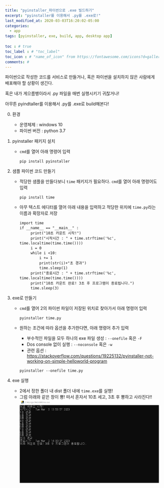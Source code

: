 ```yaml
---
title: "pyinstaller_파이썬으로 .exe 빌드하기"
excerpt: "pyinstaller를 이용해서 .py를 .exe로!"
last_modified_at: 2020-03-03T16:20:02-05:00
categories:
  - app
tags: [pyinstaller, exe, build, app, desktop app]

toc : # true
toc_label : # "toc_label"
toc_icon : # "name_of_icon" from https://fontawesome.com/icons?d=gallery&s=solid&m=free
comments: #
---
```


파이썬으로 작성한 코드를 서비스로 만들거나, 혹은 파이썬을 설치하지 않은 사람에게 배포해야 할 상황이 생긴다. 

혹은 내가 게으름뱅이라서 .py 파일을 매번 실행시키기 귀찮거나!

아무튼 pyindtaller를 이용해서 .py를 .exe로 build해본다!



0. 환경
   - 운영체제 : windows 10
   - 파이썬 버전 : python 3.7

1. pyinstaller 패키지 설치
   - `cmd`를 열어 아래 명령어 입력
     ````
     pip install pyinstaller
     ````

2. 샘플 파이썬 코드 만들기
   - 적당한 샘플을 만들다보니 `time` 패키지가 필요하다. `cmd`를 열어 아래 명령어도 입력
     ````
     pip install time
     ````

   - 아무 텍스트 에디터를 열어 아래 내용을 입력하고 적당한 위치에 `time.py`라는 이름과 확장자로 저장
     ````
     import time 
     if __name__ == "__main__" : 
          print("10초 카운트 시작!") 
          print("시작시간 : " + time.strftime('%c', time.localtime(time.time())))
          i = 0
          while i <10:
              i += 1
              print(str(i)+"초 경과")
              time.sleep(1)
          print("종료시간 : " + time.strftime('%c', time.localtime(time.time())))
          print("10초 카운트 완료! 3초 후 프로그램이 종료됩니다.")
          time.sleep(3)
     ````

3. exe로 만들기
   - `cmd`를 열어 2의 파이썬 파일이 저장된 위치로 찾아가서 아래 명령어 입력
     ````
     pyinstaller time.py
     ````

   - 원하는 조건에 따라 옵션을 추가한다면, 아래 명령어 추가 입력
     - 부수적인 파일을 모두 하나의 exe 파일 생성 : `--onefile` 혹은 `-F`
     - Dos console 없이 실행 :  `--noconsole`  혹은 `-w`
     - 관련 옵션 : https://stackoverflow.com/questions/19225132/pyinstaller-not-working-on-simple-helloworld-program
     ```` 
     pyinstaller --onefile time.py
     ````

4. exe 실행
   - 2에서 정한 폴더 내 dist 폴더 내에 `time.exe`를 실행!
   - 그럼 아래와 같은 창이 뿅! 떠서 혼자서 10초 세고, 3초 후 뽕하고 사라진다!!
     ![result](/assets/images/2020-03-03-pyinstaller.png)
